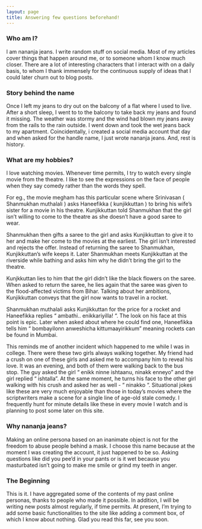 ```yaml
---
layout: page
title: Answering few questions beforehand!
---
```


### Who am I?

I am nananja jeans. I write random stuff on social media. Most of my articles cover things that happen around me, or to someone whom I know much closer. There are a lot of interesting characters that I interact with on a daily basis, to whom I thank immensely for the continuous supply of ideas that I could later churn out to blog posts.

### Story behind the name

Once I left my jeans to dry out on the balcony of a flat where I used to live. After a short sleep, I went to to the balcony to take back my jeans and found it missing. The weather was stormy and the wind had blown my jeans away from the rails to the rain outside. I went down and took the wet jeans back to my apartment. Coincidentally, i created a social media account that day and when asked for the handle name, I just wrote nananja jeans. And, rest is history.

### What are my hobbies?

I love watching movies. Whenever time permits, I try to watch every single movie from the theatre. I like to see the expressions on the face of people when they say comedy rather than the words they spell.

For eg., the movie megham has this particular scene where Srinivasan ( Shanmukhan muthalali ) asks Haneefikka ( kunjikkuttan ) to bring his wife’s sister for a movie in his theatre. Kunjikkuttan told Shanmukhan that the girl isn’t willing to come to the theatre as she doesn’t have a good saree to wear.

Shanmukhan then gifts a saree to the girl and asks Kunjikkuttan to give it to her and make her come to the movies at the earliest. The girl isn’t interested and rejects the offer. Instead of returning the saree to Shanmukhan, Kunjikkuttan’s wife keeps it. Later Shanmukhan meets Kunjikkuttan at the riverside while bathing and asks him why he didn’t bring the girl to the theatre.

Kunjkkuttan lies to him that the girl didn’t like the black flowers on the saree. When asked to return the saree, he lies again that the saree was given to the flood-affected victims from Bihar. Talking about her ambitions, Kunjikkuttan conveys that the girl now wants to travel in a rocket.

Shanmukhan muthalali asks Kunjikkuttan for the price for a rocket and Haneefikka replies “ ambathi.. enikkariyilla! “. The look on his face at this point is epic. Later when asked about where he could find one, Haneefikka tells him “ bombayilonn anweshicha kittumaayirikkum” meaning rockets can be found in Mumbai.

This reminds me of another incident which happened to me while I was in college. There were these two girls always walking together. My friend had a crush on one of these girls and asked me to accompany him to reveal his love. It was an evening, and both of them were walking back to the bus stop. The guy asked the girl “ enikk ninne ishtaanu, ninakk enneyo” and the girl replied “ ishtalla”. At the same moment, he turns his face to the other girl walking with his crush and asked her as well - “ ninakko “. Situational jokes like these are very much enjoyable than those in today’s movies where the scriptwriters make a scene for a single line of age-old stale comedy. I frequently hunt for minute details like these in every movie I watch and is planning to post some later on this site.

### Why nananja jeans?

Making an online persona based on an inanimate object is not for the freedom to abuse people behind a mask. I choose this name because at the moment I was creating the account, it just happened to be so. Asking questions like did you pee’d in your pants or is it wet because you masturbated isn’t going to make me smile or grind my teeth in anger.

### The Beginning

This is it. I have aggregated some of the contents of my past online personas, thanks to people who made it possible. In addition, I will be writing new posts almost regularly, if time permits. At present, I’m trying to add some basic functionalities to the site like adding a comment box, of which I know about nothing. Glad you read this far, see you soon.

